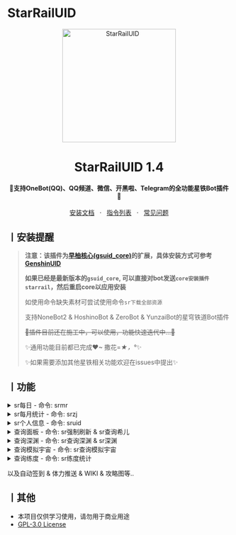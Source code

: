 # StarRailUID

<p align="center">
  <a href="https://github.com/qwerdvd/StarRailUID"><img src="https://s2.loli.net/2023/04/30/kvZgaVLo5fATI6h.png" width="256" height="256" alt="StarRailUID"></a>
</p>
<h1 align = "center">StarRailUID 1.4</h1>
<h4 align = "center">🚧支持OneBot(QQ)、QQ频道、微信、开黑啦、Telegram的全功能星铁Bot插件🚧</h4>
<div align = "center">
        <a href="https://docs.sayu-bot.com/" target="_blank">安装文档</a> &nbsp; · &nbsp;
        <a href="https://docs.sayu-bot.com/插件帮助/StarRailUID.html" target="_blank">指令列表</a> &nbsp; · &nbsp;
        <a href="https://docs.sayu-bot.com/常见问题/">常见问题</a>
</div>


## 丨安装提醒

> **注意：该插件为[早柚核心(gsuid_core)](https://github.com/Genshin-bots/gsuid_core)的扩展，具体安装方式可参考[GenshinUID](https://github.com/KimigaiiWuyi/GenshinUID)**
>
> **如果已经是最新版本的`gsuid_core`, 可以直接对bot发送`core安装插件starrail`，然后重启core以应用安装**
>
> 如使用命令缺失素材可尝试使用命令`sr下载全部资源`
>
> 支持NoneBot2 & HoshinoBot & ZeroBot & YunzaiBot的星穹铁道Bot插件
>
> <del>🚧插件目前还在施工中，可以使用，功能快速迭代中...🚧</del>
>
> ✨通用功能目前都已完成❤~ 撒花=*★，°*✨
> 
> ✨如果需要添加其他星铁相关功能欢迎在issues中提出✨

## 丨功能

<details><summary>sr每日 - 命令: srmr</summary><p>
<img src="https://s2.loli.net/2023/04/30/DYgCOkMy8Xe4mwc.png"/> 
</p></details>

<details><summary>sr每月统计 - 命令: srzj</summary><p>
<img src="https://s2.loli.net/2023/05/06/wuOfKsc7qWvCzVJ.png"/> 
</p></details>

<details><summary>sr个人信息 - 命令: sruid</summary><p>
<img src="https://s2.loli.net/2023/05/03/wurJpXvQKPa2AS7.png"/> 
</p></details>

<details><summary>查询面板 - 命令: sr强制刷新 & sr查询希儿</summary><p>
<img src="https://s2.loli.net/2023/11/01/luzA9UINstFdvox.jpg"/> 
</p></details>

<details><summary>查询深渊 - 命令: sr查询深渊 & sr深渊</summary><p>
<img src="https://s2.loli.net/2023/05/19/54OPsvHibgeu9YB.jpg"/> 
</p></details>

<details><summary>查询模拟宇宙 - 命令: sr查询模拟宇宙</summary><p>
<img src="https://s2.loli.net/2023/06/08/eCnmu74rWKPf9Fp.png"/> 
</p></details>

<details><summary>查询练度 - 命令: sr练度统计</summary><p>
<img src="https://s2.loli.net/2023/11/01/vK539aQ7UyelqDn.png"/> 
</p></details>

以及自动签到 & 体力推送 & WIKI & 攻略图等..

## 丨其他

+ 本项目仅供学习使用，请勿用于商业用途
+ [GPL-3.0 License](https://github.com/qwerdvd/StarRailUID/blob/master/LICENSE)
